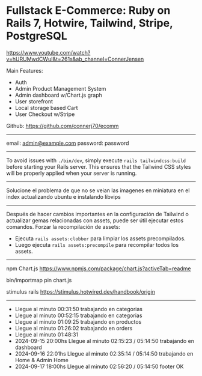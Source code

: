 # Fullstack E-Commerce: Ruby on Rails 7, Hotwire, Tailwind, Stripe, PostgreSQL

https://www.youtube.com/watch?v=hURUMwdCWuI&t=261s&ab_channel=ConnerJensen

Main Features:

- Auth
- Admin Product Management System
- Admin dashboard w/Chart.js graph
- User storefront
- Local storage based Cart
- User Checkout w/Stripe

Github: https://github.com/connerj70/ecomm

---

email: admin@example.com
password: password

---

To avoid issues with `./bin/dev`, simply execute `rails tailwindcss:build` before starting your Rails server. This ensures that the Tailwind CSS styles will be properly applied when your server is running.

---

Solucione el problema de que no se veian las imagenes en miniatura en el index actualizando ubuntu e instalando libvips

---

Después de hacer cambios importantes en la configuración de Tailwind o actualizar gemas relacionadas con assets, puede ser útil ejecutar estos comandos.
Forzar la recompilación de assets:
- Ejecuta `rails assets:clobber` para limpiar los assets precompilados.
- Luego ejecuta `rails assets:precompile` para recompilar todos los assets.

---

npm Chart.js https://www.npmjs.com/package/chart.js?activeTab=readme

bin/importmap pin chart.js

stimulus rails https://stimulus.hotwired.dev/handbook/origin

---

- Llegue al minuto 00:31:50 trabajando en categorias
- Llegue al minuto 00:52:15 trabajando en categorias
- Llegue al minuto 01:09:25 trabajando en productos
- Llegue al minuto 01:26:02 trabajando en orders
- Llegue al minuto 01:48:31
- 2024-09-15 20:00hs Llegue al minuto 02:15:23 / 05:14:50 trabajando en dashboard
- 2024-09-16 22:01hs Llegue al minuto 02:35:14 / 05:14:50 trabajando en Home & Admin Home
- 2024-09-17 18:00hs Llegue al minuto 02:56:20 / 05:14:50 footer OK


